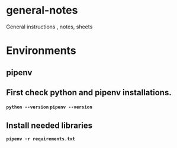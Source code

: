 # general-notes
General instructions , notes, sheets


# Environments

## <b>pipenv<b>

## First check python and pipenv installations.

`python --version`
`pipenv --version`


## Install needed libraries

`pipenv -r requirements.txt`
